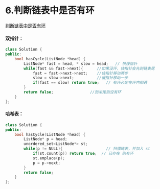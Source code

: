 # 6.判断链表中是否有环

[判断链表中是否有环](https://www.nowcoder.com/practice/650474f313294468a4ded3ce0f7898b9?tpId=295&tags=&title=&difficulty=0&judgeStatus=0&rp=0&sourceUrl=%2Fexam%2Foj)



#### 双指针：

```c++
class Solution {
public:
    bool hasCycle(ListNode *head) {
        ListNode* fast = head, * slow = head;   // 快慢指针
        while(fast && fast->next){    	//如果没环，快指针会先到链表尾
            fast = fast->next->next;  	//快指针移动两步
            slow = slow->next;        	//慢指针移动一步
            if(fast == slow) return true;   // 有环必定在环内相遇
        }
        return false;                //到末尾则没有环
    }
};
```

#### 哈希表：

```c++
class Solution {
public:
    bool hasCycle(ListNode *head) {
        ListNode* p = head;
        unordered_set<ListNode*> st;
        while(p != NULL){   				// 扫描链表，并加入 st
            if(st.count(p)) return true;  // 已存在 则有环
            st.emplace(p);
            p = p->next;
        }
        return false;
    }
};
```
